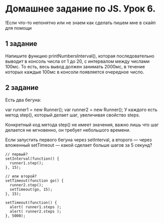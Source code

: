 # Домашнее задание по JS. Урок 6.

!Если что-то непонятно или не знаем как сделать пишем мне в скайп для помощи

## 1 задание

Напишите функцию printNumbersInterval(), которая последовательно выводит в консоль числа от 1 до 20, с интервалом между числами 100мс. То есть, весь вывод должен занимать 2000мс, в течение которых каждые 100мс в консоли появляется очередное число.


## 2 задание

Есть два бегуна:

var runner1 = new Runner();
var runner2 = new Runner();
У каждого есть метод step(), который делает шаг, увеличивая свойство steps.

Конкретный код метода step() не имеет значения, важно лишь что шаг делается не мгновенно, он требует небольшого времени.

Если запустить первого бегуна через setInterval, а второго — через вложенный setTimeout — какой сделает больше шагов за 5 секунд?

```
// первый?
setInterval(function() {
  runner1.step();
}, 15);

// или второй?
setTimeout(function go() {
  runner2.step();
  setTimeout(go, 15);
}, 15);

setTimeout(function() {
  alert( runner1.steps );
  alert( runner2.steps );
}, 5000);

```
